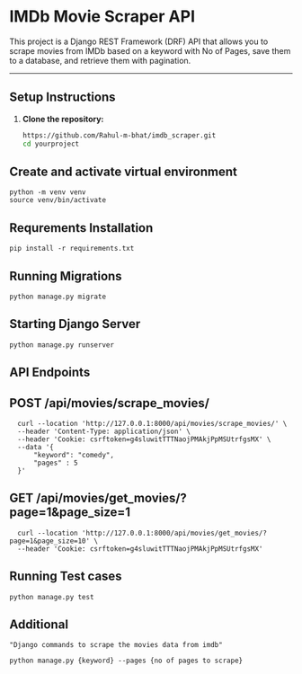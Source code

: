 # IMDb Movie Scraper API

This project is a Django REST Framework (DRF) API that allows you to scrape movies from IMDb based on a keyword with No of Pages, 
save them to a database, and retrieve them with pagination.

---

## Setup Instructions

1. **Clone the repository:**
   ```bash
   https://github.com/Rahul-m-bhat/imdb_scraper.git
   cd yourproject


## Create and activate virtual environment
    python -m venv venv
    source venv/bin/activate

## Requrements Installation
    pip install -r requirements.txt

## Running Migrations
    python manage.py migrate

## Starting Django Server
    python manage.py runserver

## API Endpoints
   
   
## POST /api/movies/scrape_movies/

      curl --location 'http://127.0.0.1:8000/api/movies/scrape_movies/' \
      --header 'Content-Type: application/json' \
      --header 'Cookie: csrftoken=g4sluwitTTTNaojPMAkjPpMSUtrfgsMX' \
      --data '{
          "keyword": "comedy",
          "pages" : 5
      }'

## GET /api/movies/get_movies/?page=1&page_size=1

      curl --location 'http://127.0.0.1:8000/api/movies/get_movies/?page=1&page_size=10' \
      --header 'Cookie: csrftoken=g4sluwitTTTNaojPMAkjPpMSUtrfgsMX'

## Running Test cases
    python manage.py test

## Additional 

    "Django commands to scrape the movies data from imdb"

    python manage.py {keyword} --pages {no of pages to scrape}
